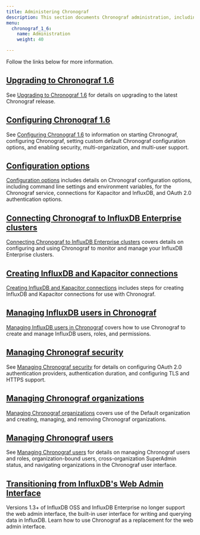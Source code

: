 ```yaml
---
title: Administering Chronograf
description: This section documents Chronograf administration, including configuration, InfluxDB Enterprise clusters, Kapacitor and InfluxDB connections, user and organization management, security, and upgrading.
menu:
  chronograf_1_6:
    name: Administration
    weight: 40

---
```


Follow the links below for more information.

## [Upgrading to Chronograf 1.6](/chronograf/v1.6/administration/upgrading/)

See [Upgrading to Chronograf 1.6](/chronograf/v1.6/administration/upgrading/) for details on upgrading to the latest Chronograf release.

## [Configuring Chronograf 1.6](/chronograf/v1.6/administration/configuration/)

See [Configuring Chronograf 1.6](/chronograf/v1.6/administration/configuration/) to information on starting Chronograf, configuring Chronograf, setting custom default Chronograf configuration options, and enabling security, multi-organization, and multi-user support.

## [Configuration options](/chronograf/v1.6/administration/config-options/)

[Configuration options](/chronograf/v1.6/administration/config-options/) includes details on Chronograf configuration options, including command line settings and environment variables, for the Chronograf service, connections for Kapacitor and InfluxDB, and OAuth 2.0 authentication options.

## [Connecting Chronograf to InfluxDB Enterprise clusters](/chronograf/v1.6/administration/chrono-on-clusters/)

[Connecting Chronograf to InfluxDB Enterprise clusters](/chronograf/v1.6/administration/chrono-on-clusters/) covers details on configuring and using Chronograf to monitor and manage your InfluxDB Enterprise clusters.

## [Creating InfluxDB and Kapacitor connections](/chronograf/v1.6/administration/creating-connections/)

[Creating InfluxDB and Kapacitor connections](/chronograf/v1.6/administration/creating-connections/) includes steps for creating InfluxDB and Kapacitor connections for use with Chronograf.

## [Managing InfluxDB users in Chronograf](/chronograf/v1.6/administration/managing-influxdb-users/)

[Managing InfluxDB users in Chronograf](/chronograf/v1.6/administration/managing-influxdb-users/) covers how to use Chronograf to create and manage InfluxDB users, roles, and permissions.

## [Managing Chronograf security](/chronograf/v1.6/administration/managing-security/)

See [Managing Chronograf security](/chronograf/v1.6/administration/managing-security/) for details on configuring OAuth 2.0 authentication providers, authentication duration, and configuring TLS and HTTPS support.

## [Managing Chronograf organizations](/chronograf/v1.6/administration/managing-organizations/)

[Managing Chronograf organizations](/chronograf/v1.6/administration/managing-organizations/) covers use of the Default organization and creating, managing, and removing Chronograf organizations.

## [Managing Chronograf users](/chronograf/v1.6/administration/managing-chronograf-users/)

See [Managing Chronograf users](/chronograf/v1.6/administration/managing-chronograf-users/) for details on  managing Chronograf users and roles, organization-bound users, cross-organization SuperAdmin status, and navigating organizations in the Chronograf user interface.

## [Transitioning from InfluxDB's Web Admin Interface](/chronograf/v1.6/guides/transition-web-admin-interface/)

Versions 1.3+ of InfluxDB OSS and InfluxDB Enterprise no longer support the web admin interface, the built-in user interface for writing and querying data in InfluxDB.
Learn how to use Chronograf as a replacement for the web admin interface.
